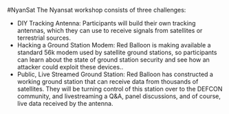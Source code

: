 #NyanSat
The Nyansat workshop consists of three challenges:

- DIY Tracking Antenna: Participants will build their own tracking antennas, which they can use to receive signals from satellites or terrestrial sources.  
- Hacking a Ground Station Modem: Red Balloon is making available a standard 56k modem used by satellite ground stations, so participants can learn about the state of ground station security and see how an attacker could exploit these devices..  
- Public, Live Streamed Ground Station: Red Balloon has constructed a working ground station that can receive data from thousands of satellites. They will be turning control of this station over to the DEFCON community, and livestreaming a Q&amp;A, panel discussions, and of course, live data received by the antenna.

